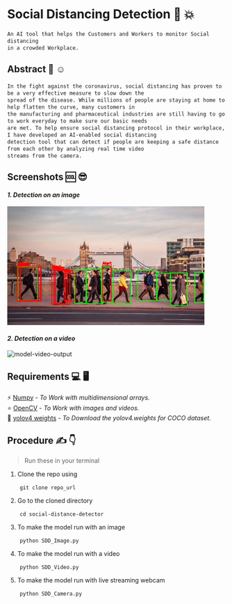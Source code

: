# Social Distancing Detection 🚀 💥 
```
An AI tool that helps the Customers and Workers to monitor Social distancing
in a crowded Workplace.
```
## Abstract 🤩 ☺️

```
In the fight against the coronavirus, social distancing has proven to be a very effective measure to slow down the 
spread of the disease. While millions of people are staying at home to help flatten the curve, many customers in 
the manufacturing and pharmaceutical industries are still having to go to work everyday to make sure our basic needs
are met. To help ensure social distancing protocol in their workplace, I have developed an AI-enabled social distancing 
detection tool that can detect if people are keeping a safe distance from each other by analyzing real time video 
streams from the camera.

```
## Screenshots 🆒 😎

#### *1. Detection on an image* 

<img src="output/output.jpg" width="90%" height="90%" alt="model-img-output">

#### *2. Detection on a video*

<img src="output/output.gif" width="90%" height="90%" alt="model-video-output">


## Requirements 💻 🖥️

⚡ [Numpy](https://numpy.org/) - *To Work with multidimensional arrays.*
<br>
⭐ [OpenCV](https://opencv.org/) - *To Work with images and videos.*
<br>
🌠 [yolov4 weights](https://github.com/kiyoshiiriemon/yolov4_darknet/tree/master/cfg) - *To Download the yolov4.weights for COCO dataset.*
<br>

##  Procedure ✍️ 👇

> Run these in your terminal

1. Clone the repo using 

```
    git clone repo_url 
``` 
2. Go to the cloned directory 

``` 
    cd social-distance-detector
```
3. To make the model run with an image

```
    python SDD_Image.py
```
4. To make the model run with a video
        
``` 
    python SDD_Video.py
```
5. To make the model run with live streaming webcam

``` 
    python SDD_Camera.py
```
